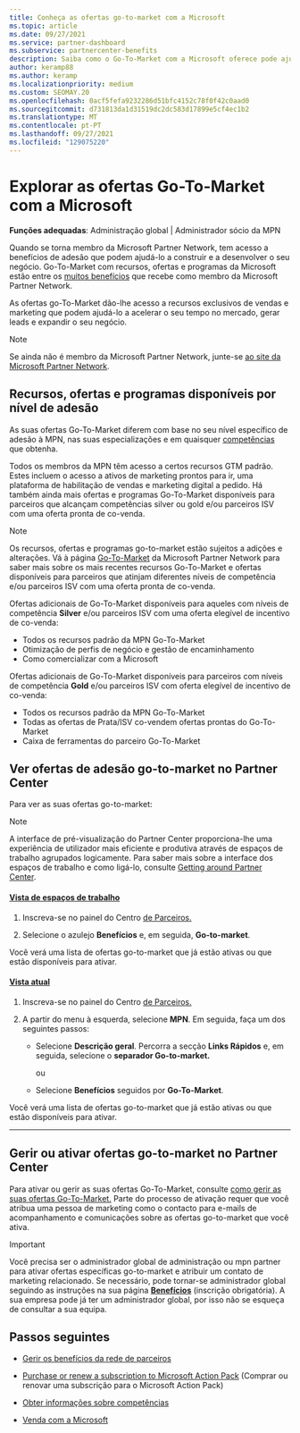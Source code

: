 ```yaml
---
title: Conheça as ofertas go-to-market com a Microsoft
ms.topic: article
ms.date: 09/27/2021
ms.service: partner-dashboard
ms.subservice: partnercenter-benefits
description: Saiba como o Go-To-Market com a Microsoft oferece pode ajudar a acelerar o tempo para o mercado, gerar leads e expandir o seu negócio.
author: keramp88
ms.author: keramp
ms.localizationpriority: medium
ms.custom: SEOMAY.20
ms.openlocfilehash: 0acf5fefa9232286d51bfc4152c78f0f42c0aad0
ms.sourcegitcommit: d731813da1d31519dc2dc583d17899e5cf4ec1b2
ms.translationtype: MT
ms.contentlocale: pt-PT
ms.lasthandoff: 09/27/2021
ms.locfileid: "129075220"
---
```

# <a name="explore-your-go-to-market-with-microsoft-offers"></a>Explorar as ofertas Go-To-Market com a Microsoft

**Funções adequadas**: Administração global | Administrador sócio da MPN

Quando se torna membro da Microsoft Partner Network, tem acesso a benefícios de adesão que podem ajudá-lo a construir e a desenvolver o seu negócio. Go-To-Market com recursos, ofertas e programas da Microsoft estão entre os [muitos benefícios](https://partner.microsoft.com/manage-your-partner-network-benefits) que recebe como membro da Microsoft Partner Network.

As ofertas go-To-Market dão-lhe acesso a recursos exclusivos de vendas e marketing que podem ajudá-lo a acelerar o seu tempo no mercado, gerar leads e expandir o seu negócio.

> [!NOTE]
> Se ainda não é membro da Microsoft Partner Network, junte-se [ao site da Microsoft Partner Network](https://partner.microsoft.com/membership).

## <a name="go-to-market-resources-offers-and-programs-available-by-membership-level"></a>Recursos, ofertas e programas disponíveis por nível de adesão

As suas ofertas Go-To-Market diferem com base no seu nível específico de adesão à MPN, nas suas especializações e em quaisquer [competências](learn-about-competencies.md) que obtenha.

Todos os membros da MPN têm acesso a certos recursos GTM padrão. Estes incluem o acesso a ativos de marketing prontos para ir, uma plataforma de habilitação de vendas e marketing digital a pedido. Há também ainda mais ofertas e programas Go-To-Market disponíveis para parceiros que alcançam competências silver ou gold e/ou parceiros ISV com uma oferta pronta de co-venda.

> [!NOTE]
> Os recursos, ofertas e programas go-to-market estão sujeitos a adições e alterações. Vá à página [Go-To-Market](https://partner.microsoft.com/membership/go-to-market) da Microsoft Partner Network para saber mais sobre os mais recentes recursos Go-To-Market e ofertas disponíveis para parceiros que atinjam diferentes níveis de competência e/ou parceiros ISV com uma oferta pronta de co-venda.

Ofertas adicionais de Go-To-Market disponíveis para aqueles com níveis de competência **Silver** e/ou parceiros ISV com uma oferta elegível de incentivo de co-venda:

- Todos os recursos padrão da MPN Go-To-Market
- Otimização de perfis de negócio e gestão de encaminhamento
- Como comercializar com a Microsoft

Ofertas adicionais de Go-To-Market disponíveis para parceiros com níveis de competência **Gold** e/ou parceiros ISV com oferta elegível de incentivo de co-venda:

- Todos os recursos padrão da MPN Go-To-Market
- Todas as ofertas de Prata/ISV co-vendem ofertas prontas do Go-To-Market
- Caixa de ferramentas do parceiro Go-To-Market 

## <a name="view-go-to-market-membership-offers-in-partner-center"></a>Ver ofertas de adesão go-to-market no Partner Center

Para ver as suas ofertas go-to-market:

> [!NOTE]
> A interface de pré-visualização do Partner Center proporciona-lhe uma experiência de utilizador mais eficiente e produtiva através de espaços de trabalho agrupados logicamente. Para saber mais sobre a interface dos espaços de trabalho e como ligá-lo, consulte [Getting around Partner Center](get-around-partner-center.md#turn-workspaces-on-and-off).

#### <a name="workspaces-view"></a>[Vista de espaços de trabalho](#tab/workspaces-view)

1. Inscreva-se no painel do Centro [de Parceiros.](https://partner.microsoft.com/dashboard)

2. Selecione o azulejo **Benefícios** e, em seguida,  **Go-to-market**.

Você verá uma lista de ofertas go-to-market que já estão ativas ou que estão disponíveis para ativar.

#### <a name="current-view"></a>[Vista atual](#tab/current-view)

1. Inscreva-se no painel do Centro [de Parceiros.](https://partner.microsoft.com/dashboard)

2. A partir do menu à esquerda, selecione **MPN**. Em seguida, faça um dos seguintes passos:

   - Selecione **Descrição geral**. Percorra a secção **Links Rápidos** e, em seguida, selecione o **separador Go-to-market.**

     ou

   - Selecione **Benefícios** seguidos por **Go-To-Market**.

Você verá uma lista de ofertas go-to-market que já estão ativas ou que estão disponíveis para ativar.

* * *

## <a name="manage-or-activate-go-to-market-offers-in-partner-center"></a>Gerir ou ativar ofertas go-to-market no Partner Center

Para ativar ou gerir as suas ofertas Go-To-Market, consulte [como gerir as suas ofertas Go-To-Market.](manage-your-partner-network-benefits.md#manage-go-to-market-offers) Parte do processo de ativação requer que você atribua uma pessoa de marketing como o contacto para e-mails de acompanhamento e comunicações sobre as ofertas go-to-market que você ativa.

> [!IMPORTANT]
> Você precisa ser o administrador global de administração ou mpn partner para ativar ofertas específicas go-to-market e atribuir um contato de marketing relacionado. Se necessário, pode tornar-se administrador global seguindo as instruções na sua página [ **Benefícios**](https://partnercenter.microsoft.com/pcv/partnership/benefits) (inscrição obrigatória). A sua empresa pode já ter um administrador global, por isso não se esqueça de consultar a sua equipa.

## <a name="next-steps"></a>Passos seguintes

- [Gerir os benefícios da rede de parceiros](manage-your-partner-network-benefits.md)

- [Purchase or renew a subscription to Microsoft Action Pack](mpn-get-action-pack.md) (Comprar ou renovar uma subscrição para o Microsoft Action Pack)

- [Obter informações sobre competências](learn-about-competencies.md)

- [Venda com a Microsoft](https://partner.microsoft.com/membership/sell-with-microsoft)
